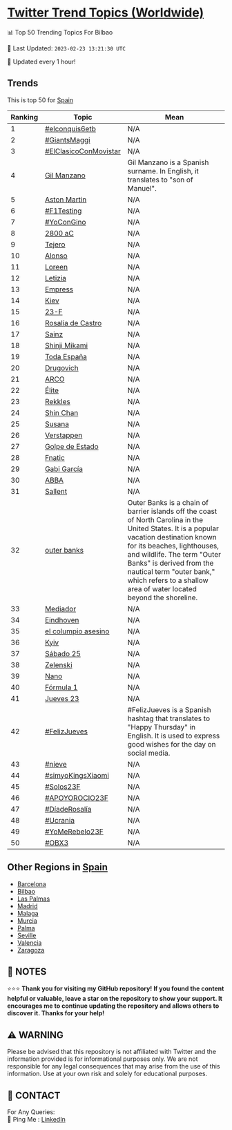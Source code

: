 [Twitter Trend Topics (Worldwide)](https://github.com/ErcinDedeoglu/Twitter-Trend-Topics)
==========


📊 Top 50 Trending Topics For Bilbao

📆 Last Updated: `2023-02-23 13:21:30 UTC`

🔧 Updated every 1 hour!


## Trends

This is top 50 for [Spain](</Spain>)

| Ranking | Topic | Mean |
| ------- | ------------ | ------------ |
| 1 | [#elconquis6etb](http://twitter.com/search?q=%23elconquis6etb) | N/A |
| 2 | [#GiantsMaggi](http://twitter.com/search?q=%23GiantsMaggi) | N/A |
| 3 | [#ElClasicoConMovistar](http://twitter.com/search?q=%23ElClasicoConMovistar) | N/A |
| 4 | [Gil Manzano](http://twitter.com/search?q=Gil+Manzano) | Gil Manzano is a Spanish surname. In English, it translates to "son of Manuel". |
| 5 | [Aston Martin](http://twitter.com/search?q=Aston+Martin) | N/A |
| 6 | [#F1Testing](http://twitter.com/search?q=%23F1Testing) | N/A |
| 7 | [#YoConGino](http://twitter.com/search?q=%23YoConGino) | N/A |
| 8 | [2800 aC](http://twitter.com/search?q=2800+aC) | N/A |
| 9 | [Tejero](http://twitter.com/search?q=Tejero) | N/A |
| 10 | [Alonso](http://twitter.com/search?q=Alonso) | N/A |
| 11 | [Loreen](http://twitter.com/search?q=Loreen) | N/A |
| 12 | [Letizia](http://twitter.com/search?q=Letizia) | N/A |
| 13 | [Empress](http://twitter.com/search?q=Empress) | N/A |
| 14 | [Kiev](http://twitter.com/search?q=Kiev) | N/A |
| 15 | [23-F](http://twitter.com/search?q=23-F) | N/A |
| 16 | [Rosalía de Castro](http://twitter.com/search?q=Rosal%c3%ada+de+Castro) | N/A |
| 17 | [Sainz](http://twitter.com/search?q=Sainz) | N/A |
| 18 | [Shinji Mikami](http://twitter.com/search?q=Shinji+Mikami) | N/A |
| 19 | [Toda España](http://twitter.com/search?q=Toda+Espa%c3%b1a) | N/A |
| 20 | [Drugovich](http://twitter.com/search?q=Drugovich) | N/A |
| 21 | [ARCO](http://twitter.com/search?q=ARCO) | N/A |
| 22 | [Élite](http://twitter.com/search?q=%c3%89lite) | N/A |
| 23 | [Rekkles](http://twitter.com/search?q=Rekkles) | N/A |
| 24 | [Shin Chan](http://twitter.com/search?q=Shin+Chan) | N/A |
| 25 | [Susana](http://twitter.com/search?q=Susana) | N/A |
| 26 | [Verstappen](http://twitter.com/search?q=Verstappen) | N/A |
| 27 | [Golpe de Estado](http://twitter.com/search?q=Golpe+de+Estado) | N/A |
| 28 | [Fnatic](http://twitter.com/search?q=Fnatic) | N/A |
| 29 | [Gabi García](http://twitter.com/search?q=Gabi+Garc%c3%ada) | N/A |
| 30 | [ABBA](http://twitter.com/search?q=ABBA) | N/A |
| 31 | [Sallent](http://twitter.com/search?q=Sallent) | N/A |
| 32 | [outer banks](http://twitter.com/search?q=outer+banks) | Outer Banks is a chain of barrier islands off the coast of North Carolina in the United States. It is a popular vacation destination known for its beaches, lighthouses, and wildlife. The term "Outer Banks" is derived from the nautical term "outer bank," which refers to a shallow area of water located beyond the shoreline. |
| 33 | [Mediador](http://twitter.com/search?q=Mediador) | N/A |
| 34 | [Eindhoven](http://twitter.com/search?q=Eindhoven) | N/A |
| 35 | [el columpio asesino](http://twitter.com/search?q=el+columpio+asesino) | N/A |
| 36 | [Kyiv](http://twitter.com/search?q=Kyiv) | N/A |
| 37 | [Sábado 25](http://twitter.com/search?q=S%c3%a1bado+25) | N/A |
| 38 | [Zelenski](http://twitter.com/search?q=Zelenski) | N/A |
| 39 | [Nano](http://twitter.com/search?q=Nano) | N/A |
| 40 | [Fórmula 1](http://twitter.com/search?q=F%c3%b3rmula+1) | N/A |
| 41 | [Jueves 23](http://twitter.com/search?q=Jueves+23) | N/A |
| 42 | [#FelizJueves](http://twitter.com/search?q=%23FelizJueves) | #FelizJueves is a Spanish hashtag that translates to "Happy Thursday" in English. It is used to express good wishes for the day on social media. |
| 43 | [#nieve](http://twitter.com/search?q=%23nieve) | N/A |
| 44 | [#simyoKingsXiaomi](http://twitter.com/search?q=%23simyoKingsXiaomi) | N/A |
| 45 | [#Solos23F](http://twitter.com/search?q=%23Solos23F) | N/A |
| 46 | [#APOYOROCIO23F](http://twitter.com/search?q=%23APOYOROCIO23F) | N/A |
| 47 | [#DíadeRosalía](http://twitter.com/search?q=%23D%c3%adadeRosal%c3%ada) | N/A |
| 48 | [#Ucrania](http://twitter.com/search?q=%23Ucrania) | N/A |
| 49 | [#YoMeRebelo23F](http://twitter.com/search?q=%23YoMeRebelo23F) | N/A |
| 50 | [#OBX3](http://twitter.com/search?q=%23OBX3) | N/A |



## Other Regions in [Spain](</Spain>)

* [Barcelona](</Spain/Barcelona.md>)
* [Bilbao](</Spain/Bilbao.md>)
* [Las Palmas](</Spain/Las Palmas.md>)
* [Madrid](</Spain/Madrid.md>)
* [Malaga](</Spain/Malaga.md>)
* [Murcia](</Spain/Murcia.md>)
* [Palma](</Spain/Palma.md>)
* [Seville](</Spain/Seville.md>)
* [Valencia](</Spain/Valencia.md>)
* [Zaragoza](</Spain/Zaragoza.md>)



## 📝 NOTES

⭐⭐⭐ **Thank you for visiting my GitHub repository! If you found the content helpful or valuable, leave a star on the repository to show your support. It encourages me to continue updating the repository and allows others to discover it. Thanks for your help!**


## ⚠️ WARNING

Please be advised that this repository is not affiliated with Twitter and the information provided is for informational purposes only. We are not responsible for any legal consequences that may arise from the use of this information. Use at your own risk and solely for educational purposes.


## 📨 CONTACT

 For Any Queries:  
            🏓 Ping Me : [LinkedIn](https://www.linkedin.com/in/ercindedeoglu/)
